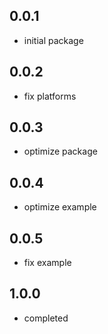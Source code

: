 ## 0.0.1
* initial package

## 0.0.2
* fix platforms

## 0.0.3
* optimize package 

## 0.0.4
* optimize example

## 0.0.5
* fix example

## 1.0.0
* completed